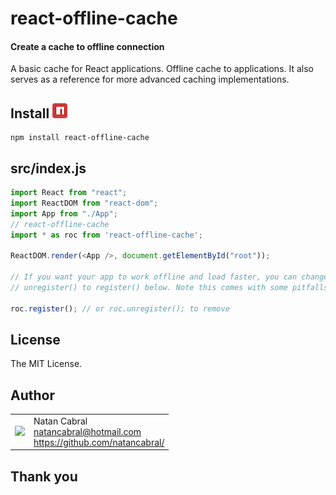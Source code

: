 # react-offline-cache
#### Create a cache to offline connection
A basic cache for React applications. Offline cache to applications. It also serves as a reference for more advanced caching implementations.

<!-- `WARNING: Do not use the development server in a production environment.` -->

## Install [<img src="https://github.com/natancabral/react-offline-cache/blob/main/images/npm-tile.png">](https://www.npmjs.com/package/react-offline-cache)

```shell
npm install react-offline-cache
```

## src/index.js

```js
import React from "react";
import ReactDOM from "react-dom";
import App from "./App";
// react-offline-cache
import * as roc from 'react-offline-cache';

ReactDOM.render(<App />, document.getElementById("root"));

// If you want your app to work offline and load faster, you can change
// unregister() to register() below. Note this comes with some pitfalls.

roc.register(); // or roc.unregister(); to remove
```

## License

The MIT License.

## Author

<table>
  <tr>
    <td>
      <img src="https://github.com/natancabral.png?s=100" width="100"/>
    </td>
    <td>
      Natan Cabral<br />
      <a href="mailto:natancabral@hotmail.com">natancabral@hotmail.com</a><br />
      <a href="https://github.com/natancabral/">https://github.com/natancabral/</a>
    </td>
  </tr>
</table>

## Thank you